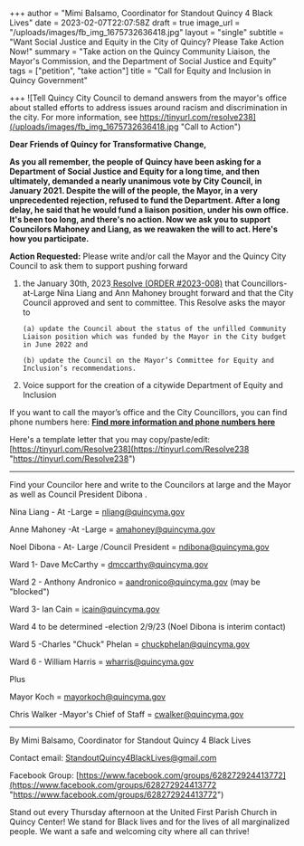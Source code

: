 +++
author = "Mimi Balsamo, Coordinator for Standout Quincy 4 Black Lives"
date = 2023-02-07T22:07:58Z
draft = true
image_url = "/uploads/images/fb_img_1675732636418.jpg"
layout = "single"
subtitle = "Want Social Justice and Equity in the City of Quincy? Please Take Action Now!"
summary = "Take action on the Quincy Community Liaison, the Mayor's Commission, and the Department of Social Justice and Equity"
tags = ["petition", "take action"]
title = "Call for Equity and Inclusion in Quincy Government"

+++
![Tell Quincy City Council to demand answers from the mayor's office about stalled efforts to address issues around racism and discrimination in the city. For more information, see https://tinyurl.com/resolve238](/uploads/images/fb_img_1675732636418.jpg "Call to Action")

**Dear Friends of Quincy for Transformative Change,** 

**As you all remember, the people of Quincy have been asking for a Department of Social Justice and Equity for a long time, and then ultimately, demanded a nearly unanimous vote by City Council, in January 2021. Despite the will of the people, the Mayor, in a very unprecedented rejection, refused to fund the Department. After a long delay, he said that he would fund a liaison position, under his own office. It's been too long, and there's no action. Now we ask you to support Councilors Mahoney and Liang, as we reawaken the will to act. Here's how you participate.**

**Action Requested:** Please write and/or call the Mayor and the Quincy City Council to ask them to support pushing forward

1. the January 30th, 2023[ Resolve (ORDER #2023-008)](https://drive.google.com/file/d/17O-56M1VT8N1E94O17_0ZJsKC1HU7gpJ/view?usp=sharing) that Councillors-at-Large Nina Liang and Ann Mahoney brought forward and that the City Council approved and sent to committee. This Resolve asks the mayor to

       (a) update the Council about the status of the unfilled Community Liaison position which was funded by the Mayor in the City budget in June 2022 and

       (b) update the Council on the Mayor’s Committee for Equity and Inclusion’s recommendations.
2. Voice support for the creation of a citywide Department of Equity and Inclusion

If you want to call the mayor’s office and the City Councillors, you can find phone numbers here: [**Find more information and phone numbers here**](https://www.quincyma.gov/government/elected_officials/index.php)

Here's a template letter that you may copy/paste/edit: [https://tinyurl.com/Resolve238](https://tinyurl.com/Resolve238 "https://tinyurl.com/Resolve238")

***

Find your Councilor here and write to the Councilors at large and the Mayor as well as Council President Dibona .

Nina Liang - At -Large = [nliang@quincyma.gov](mailto:nliang@quincyma.gov)

Anne Mahoney -At -Large = [amahoney@quincyma.gov](mailto:amahoney@quincyma.gov)

Noel Dibona - At- Large /Council President = [ndibona@quincyma.gov](mailto:ndibona@quincyma.gov)

Ward 1- Dave McCarthy = [dmccarthy@quincyma.gov](mailto:dmccarthy@quincyma.gov)

Ward 2 - Anthony Andronico = [aandronico@quincyma.gov](mailto:aandronico@quincyma.gov) (may be "blocked")

Ward 3- Ian Cain = [icain@quincyma.gov](mailto:icain@quincyma.gov)

Ward 4 to be determined -election 2/9/23 (Noel Dibona is interim contact)

Ward 5 -Charles "Chuck" Phelan = [chuckphelan@quincyma.gov](mailto:chuckphelan@quincyma.gov)

Ward 6 - William Harris = [wharris@quincyma.gov](mailto:wharris@quincyma.gov)

Plus

Mayor Koch = [mayorkoch@quincyma.gov](mailto:mayorkoch@quincyma.gov)

Chris Walker -Mayor's Chief of Staff = [cwalker@quincyma.gov](mailto:cwalker@quincyma.gov)

***

By Mimi Balsamo, Coordinator for Standout Quincy 4 Black Lives

Contact email: StandoutQuincy4BlackLives@gmail.com

Facebook Group: [https://www.facebook.com/groups/628272924413772](https://www.facebook.com/groups/628272924413772 "https://www.facebook.com/groups/628272924413772")

Stand out every Thursday afternoon at the United First Parish Church in Quincy Center! We stand for Black lives and for the lives of all marginalized people. We want a safe and welcoming city where all can thrive!